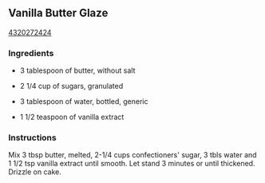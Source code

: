 ## Vanilla Butter Glaze

[4320272424](http://www.food.com/recipe/vanilla-butter-glaze-200066)

### Ingredients

 - 3 tablespoon of butter, without salt

 - 2 1/4 cup of sugars, granulated

 - 3 tablespoon of water, bottled, generic

 - 1 1/2 teaspoon of vanilla extract

### Instructions

Mix 3 tbsp butter, melted, 2-1/4 cups confectioners' sugar, 3 tbls water and 1 1/2 tsp vanilla extract until smooth. Let stand 3 minutes or until thickened. Drizzle on cake.